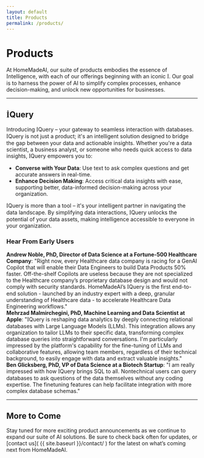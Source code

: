 ```yaml
---
layout: default
title: Products
permalink: /products/
---
```


# Products
At HomeMadeAI, our suite of products embodies the essence of <span style="font-family: Times New Roman, serif;">İ</span>ntelligence, with each of our offerings beginning with an iconic <span style="font-family: Times New Roman, serif;">İ</span>. Our goal is to harness the power of AI to simplify complex processes, enhance decision-making, and unlock new opportunities for businesses.

---

## <span style="font-family: Times New Roman, serif;">İ</span>Query

Introducing <span style="font-family: Times New Roman, serif;">İ</span>Query – your gateway to seamless interaction with databases. <span style="font-family: Times New Roman, serif;">İ</span>Query is not just a product; it's an intelligent solution designed to bridge the gap between your data and actionable insights. Whether you're a data scientist, a business analyst, or someone who needs quick access to data insights, <span style="font-family: Times New Roman, serif;">İ</span>Query empowers you to:

- **Converse with Your Data**: Use text to ask complex questions and get accurate answers in real-time.
- **Enhance Decision Making**: Access critical data insights with ease, supporting better, data-informed decision-making across your organization.

<span style="font-family: Times New Roman, serif;">İ</span>Query is more than a tool – it's your intelligent partner in navigating the data landscape. By simplifying data interactions, <span style="font-family: Times New Roman, serif;">İ</span>Query unlocks the potential of your data assets, making intelligence accessible to everyone in your organization.

### Hear From Early Users

<div class="testimonial-box">
    <strong>Andrew Noble, PhD, Director of Data Science at a Fortune-500 Healthcare Company</strong>: "Right now, every Healthcare data company is racing for a GenAI Copilot that will enable their Data Engineers to build Data Products 50% faster.  Off-the-shelf Copilots are useless because they are not specialized to the Healthcare company’s proprietary database design and would not comply with security standards.  HomeMadeAI’s <span style="font-family: Times New Roman, serif;">İ</span>Query is the first end-to-end solution - launched by an industry expert with a deep, granular understanding of Healthcare data - to accelerate Healthcare Data Engineering workflows."
</div>

<div class="testimonial-box">
    <strong>Mehrzad Malmirchegini, PhD, Machine Learning and Data Scientist at Apple</strong>: "<span style="font-family: Times New Roman, serif;">İ</span>Query is reshaping data analytics by deeply connecting relational databases with Large Language Models (LLMs). This integration allows any organization to tailor LLMs to their specific data, transforming complex database queries into straightforward conversations. I'm particularly impressed by the platform's capability for the fine-tuning of LLMs and collaborative features, allowing team members, regardless of their technical background, to easily engage with data and extract valuable insights."
</div>

<div class="testimonial-box">
    <strong>Ben Glicksberg, PhD, VP of Data Science at a Biotech Startup</strong>: "I am really impressed with how <span style="font-family: Times New Roman, serif;">İ</span>Query brings SQL to all. Nontechnical users can query databases to ask questions of the data themselves without any coding expertise. The finetuning features can help facilitate integration with more complex database schemas."
</div>

---

## More to Come

Stay tuned for more exciting product announcements as we continue to expand our suite of AI solutions. Be sure to check back often for updates, or [contact us]( {{ site.baseurl }}/contact/ ) for the latest on what’s coming next from HomeMadeAI.